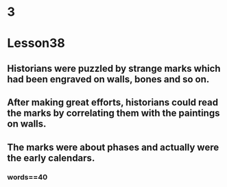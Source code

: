 # 3
# Lesson38
## Historians were puzzled by strange marks which had been engraved on walls, bones and so on.
## After making great efforts, historians could read the marks by correlating them with the paintings on walls.
## The marks were about phases and actually were the early calendars.
### words==40